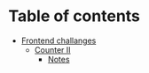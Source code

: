 # Table of contents

* [Frontend challanges](README.md)
  * [Counter II](frontend-challanges/counter-ii/README.md)
    * [Notes](frontend-challanges/counter-ii/notes.md)
